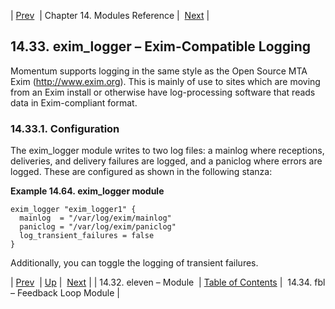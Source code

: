 | [Prev](modules.eleven)  | Chapter 14. Modules Reference |  [Next](modules.fbl.php) |

## 14.33. exim_logger – Exim-Compatible Logging

<a class="indexterm" name="idp19941408"></a>

Momentum supports logging in the same style as the Open Source MTA Exim (http://www.exim.org). This is mainly of use to sites which are moving from an Exim install or otherwise have log-processing software that reads data in Exim-compliant format.

### 14.33.1. Configuration

The exim_logger module writes to two log files: a mainlog where receptions, deliveries, and delivery failures are logged, and a paniclog where errors are logged. These are configured as shown in the following stanza:

<a name="example.exim_logger.3"></a>

**Example 14.64. exim_logger module**

```
exim_logger "exim_logger1" {
  mainlog  = "/var/log/exim/mainlog"
  paniclog = "/var/log/exim/paniclog"
  log_transient_failures = false
}
```

Additionally, you can toggle the logging of transient failures.

| [Prev](modules.eleven)  | [Up](modules.php) |  [Next](modules.fbl.php) |
| 14.32. eleven – Module  | [Table of Contents](index) |  14.34. fbl – Feedback Loop Module |
